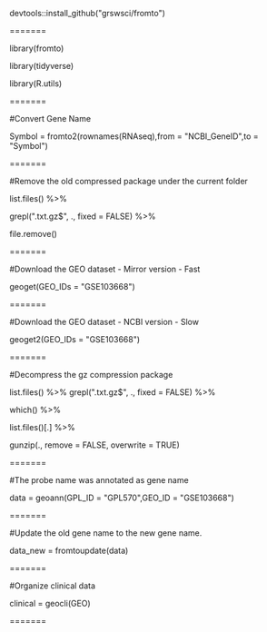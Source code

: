devtools::install_github("grswsci/fromto")

=======

library(fromto)

library(tidyverse)

library(R.utils)

=======

#Convert Gene Name

Symbol = fromto2(rownames(RNAseq),from = "NCBI_GeneID",to = "Symbol")

=======

#Remove the old compressed package under the current folder

list.files() %>% 

  grepl("\.txt\.gz$", ., fixed = FALSE) %>% 
  
  file.remove()
  
=======

#Download the GEO dataset - Mirror version - Fast

geoget(GEO_IDs = "GSE103668")

=======

#Download the GEO dataset - NCBI version - Slow

geoget2(GEO_IDs = "GSE103668")

=======

#Decompress the gz compression package

list.files() %>% grepl("\.txt\.gz$", ., fixed = FALSE) %>% 

  which() %>% 
  
  list.files()[.] %>% 
  
  gunzip(., remove = FALSE, overwrite = TRUE)
  
=======

#The probe name was annotated as gene name

data = geoann(GPL_ID = "GPL570",GEO_ID = "GSE103668")

=======

#Update the old gene name to the new gene name.

data_new = fromtoupdate(data)

=======

#Organize clinical data

clinical = geocli(GEO)

=======

